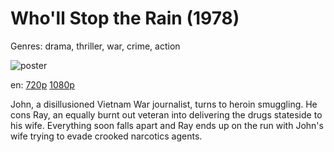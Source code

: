 # Who'll Stop the Rain (1978)

Genres: drama, thriller, war, crime, action

![poster](http://image.tmdb.org/t/p/w500/AexCYBIfZnPonWBwKREoauPzXEm.jpg)

en:
  [720p](magnet:?xt=urn:btih:CD33154B0A2DDDC75BEBFBCCD0D3554527BC2757&tr=udp://glotorrents.pw:6969/announce&tr=udp://tracker.opentrackr.org:1337/announce&tr=udp://torrent.gresille.org:80/announce&tr=udp://tracker.openbittorrent.com:80&tr=udp://tracker.coppersurfer.tk:6969&tr=udp://tracker.leechers-paradise.org:6969&tr=udp://p4p.arenabg.ch:1337&tr=udp://tracker.internetwarriors.net:1337)
  [1080p](magnet:?xt=urn:btih:50F0EA20950744AD65B4B37BB4544822F2870433&tr=udp://glotorrents.pw:6969/announce&tr=udp://tracker.opentrackr.org:1337/announce&tr=udp://torrent.gresille.org:80/announce&tr=udp://tracker.openbittorrent.com:80&tr=udp://tracker.coppersurfer.tk:6969&tr=udp://tracker.leechers-paradise.org:6969&tr=udp://p4p.arenabg.ch:1337&tr=udp://tracker.internetwarriors.net:1337)
  


John, a disillusioned Vietnam War journalist, turns to heroin smuggling. He cons Ray, an equally burnt out veteran into delivering the drugs stateside to his wife. Everything soon falls apart and Ray ends up on the run with John's wife trying to evade crooked narcotics agents.